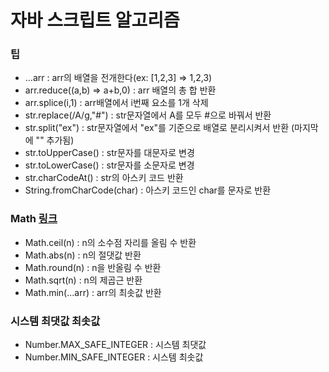 # 자바 스크립트 알고리즘

### 팁

- ...arr : arr의 배열을 전개한다(ex: [1,2,3] => 1,2,3)
- arr.reduce((a,b) => a+b,0) : arr 배열의 총 합 반환
- arr.splice(i,1) : arr배열에서 i번째 요소를 1개 삭제
- str.replace(/A/g,"#") : str문자열에서 A를 모두 #으로 바꿔서 반환
- str.split("ex") : str문자열에서 "ex"를 기준으로 배열로 분리시켜서 반환 (마지막에 "" 추가됨)
- str.toUpperCase() : str문자를 대문자로 변경
- str.toLowerCase() : str문자를 소문자로 변경
- str.charCodeAt() : str의 아스키 코드 반환
- String.fromCharCode(char) : 아스키 코드인 char를 문자로 반환

### Math [링크](https://developer.mozilla.org/ko/docs/Web/JavaScript/Reference/Global_Objects/Math)

- Math.ceil(n) : n의 소수점 자리를 올림 수 반환
- Math.abs(n) : n의 절댓값 반환
- Math.round(n) : n을 반올림 수 반환
- Math.sqrt(n) : n의 제곱근 반환
- Math.min(...arr) : arr의 최솟값 반환

### 시스템 최댓값 최솟값

- Number.MAX_SAFE_INTEGER : 시스템 최댓값
- Number.MIN_SAFE_INTEGER : 시스템 최솟값
